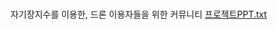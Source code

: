 # 
자기장지수를 이용한, 드론 이용자들을 위한 커뮤니티
[프로젝트PPT.txt](https://github.com/subinee1/-/files/8785019/default.txt)
